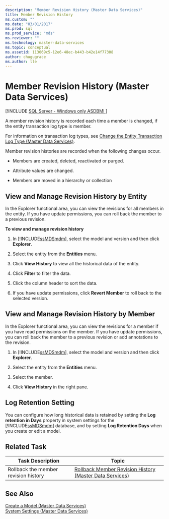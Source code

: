 ```yaml
---
description: "Member Revision History (Master Data Services)"
title: Member Revision History
ms.custom: ""
ms.date: "03/01/2017"
ms.prod: sql
ms.prod_service: "mds"
ms.reviewer: ""
ms.technology: master-data-services
ms.topic: conceptual
ms.assetid: 113069c5-12e6-48ec-b443-b42e14f77308
author: chugugrace 
ms.author: lle
---
```

# Member Revision History (Master Data Services)

[!INCLUDE [SQL Server - Windows only ASDBMI  ](../includes/applies-to-version/sql-windows-only-asdbmi.md)]

  A member revision history is recorded each time a member is changed, if the entity transaction log type is member.  
  
 For information on transaction log types, see [Change the Entity Transaction Log Type &#40;Master Data Services&#41;](../master-data-services/change-the-entity-transaction-log-type-master-data-services.md).  
  
 Member revision histories are recorded when the following changes occur.  
  
-   Members are created, deleted, reactivated or purged.  
  
-   Attribute values are changed.  
  
-   Members are moved in a hierarchy or collection  
  
## View and Manage Revision History by Entity  
 In the Explorer functional area, you can view the revisions for all members in the entity. If you have update permissions, you can roll back the member to a previous revision.  
  
 **To view and manage revision history**  
  
1.  In [!INCLUDE[ssMDSmdm](../includes/ssmdsmdm-md.md)], select the model and version and then click **Explorer**.  
  
2.  Select the entity from the **Entities** menu.  
  
3.  Click **View History** to view all the historical data of the entity.  
  
4.  Click **Filter** to filter the data.  
  
5.  Click the column header to sort the data.  
  
6.  If you have update permissions, click **Revert Member** to roll back to the selected version.  
  
## View and Manage Revision History by Member  
 In the Explorer functional area, you can view the revisions for a member if you have read permissions on the member. If you have update permissions, you can roll back the member to a previous revision or add annotations to the revision.  
  
1.  In [!INCLUDE[ssMDSmdm](../includes/ssmdsmdm-md.md)], select the model and version and then click **Explorer**.  
  
2.  Select the entity from the **Entities** menu.  
  
3.  Select the member.  
  
4.  Click **View History** in the right pane.  
  
## Log Retention Setting  
 You can configure how long historical data is retained by setting the **Log retention in Days** property in system settings for the [!INCLUDE[ssMDSmdm](../includes/ssmdsmdm-md.md)] database, and by setting **Log Retention Days** when you create or edit a model.  
  
## Related Task  
  
|Task Description|Topic|  
|----------------------|-----------|  
|Rollback the member revision history|[Rollback Member Revision History &#40;Master Data Services&#41;](../master-data-services/rollback-member-revision-history-master-data-services.md)|  
  
## See Also  
 [Create a Model &#40;Master Data Services&#41;](../master-data-services/create-a-model-master-data-services.md)   
 [System Settings &#40;Master Data Services&#41;](../master-data-services/system-settings-master-data-services.md)  
  
  
